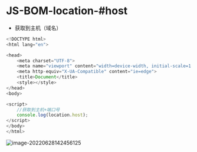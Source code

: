 # JS-BOM-location-#host

- 获取到主机（域名）

```javascript
<!DOCTYPE html>
<html lang="en">

<head>
    <meta charset="UTF-8">
    <meta name="viewport" content="width=device-width, initial-scale=1.0">
    <meta http-equiv="X-UA-Compatible" content="ie=edge">
    <title>Document</title>
    <style></style>
</head>
<body>

<script>
    //获取到主机+端口号
    console.log(location.host);
</script>
</body>
</html>
```

![image-20220628142456125](C:/Users/Administrator.DESKTOP-E0KTJ20/AppData/Roaming/Typora/typora-user-images/image-20220628142456125.png)